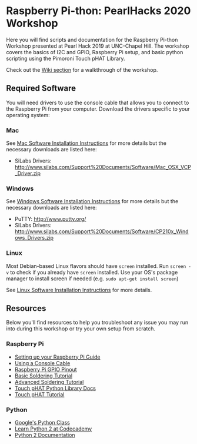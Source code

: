 # Raspberry Pi-thon: PearlHacks 2020 Workshop

Here you will find scripts and documentation for the Raspberry Pi-thon Workshop presented at Pearl Hack 2019 at UNC-Chapel Hill. The workshop covers the basics of I2C and GPIO, Raspberry Pi setup, and basic python scripting using the Pimoroni Touch pHAT Library.

Check out the [Wiki section](https://github.com/CallieLinux/RaspberryPi-thon/wiki) for a walkthrough of the workshop.

## Required Software

You will need drivers to use the console cable that allows you to connect to the Raspberry Pi from your computer. Download the drivers specific to your operating system:

### Mac

See [Mac Software Installation Instructions](https://learn.adafruit.com/adafruits-raspberry-pi-lesson-5-using-a-console-cable/software-installation-mac) for more details but the necessary downloads are listed here:
- SiLabs Drivers: http://www.silabs.com/Support%20Documents/Software/Mac_OSX_VCP_Driver.zip

### Windows

See [Windows Software Installation Instructions](https://learn.adafruit.com/adafruits-raspberry-pi-lesson-5-using-a-console-cable/software-installation-windows]) for more details but the necessary downloads are listed here:
- PuTTY: http://www.putty.org/
- SiLabs Drivers: http://www.silabs.com/Support%20Documents/Software/CP210x_Windows_Drivers.zip

### Linux

Most Debian-based Linux flavors should have `screen` installed. Run `screen -v` to check if you already have `screen` installed. Use your OS's package manager to install screen if needed (e.g. `sudo apt-get install screen`)

See [Linux Software Installation Instructions](https://learn.adafruit.com/adafruits-raspberry-pi-lesson-5-using-a-console-cable/software-installation-linux) for more details.

## Resources

Below you'll find resources to help you troubleshoot any issue you may run into during this workshop or try your own setup from scratch.

### Raspberry Pi

- [Setting up your Raspberry Pi Guide](https://projects.raspberrypi.org/en/projects/raspberry-pi-setting-up)
- [Using a Console Cable](https://learn.adafruit.com/adafruits-raspberry-pi-lesson-5-using-a-console-cable)
- [Raspberry Pi GPIO Pinout](https://pinout.xyz/)
- [Basic Soldering Tutorial](https://learn.pimoroni.com/tutorial/sandyj/soldering-phats)
- [Advanced Soldering Tutorial](https://www.youtube.com/playlist?list=PLtuhK5SHmBoEN1sBeFMZmsZP1pRd0YiAH)
- [Touch pHAT Python Library Docs](http://docs.pimoroni.com/touchphat/)
- [Touch pHAT Tutorial](https://learn.pimoroni.com/tutorial/sandyj/getting-started-with-touch-phat)

### Python
 - [Google's Python Class](https://developers.google.com/edu/python/)
 - [Learn Python 2 at Codecademy](https://www.codecademy.com/learn/learn-python)
 - [Python 2 Documentation](https://docs.python.org/2/index.html)
